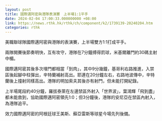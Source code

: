 ```yaml
---
layout: post
title: 國際邁阿密與港隊表演賽　上半場1:1平手
date: 2024-02-04 17:00:33.000000000 +08:00
link: https://news.rthk.hk/rthk/ch/component/k2/1739139-20240204.htm
categories: rthk
---
```


美職聯球隊國際邁阿密與港隊的表演賽，上半場雙方1:1打成平手。

兩隊開賽後節奏明快，互有攻守，港隊在7分鐘搏得罰球，米基爾離門約30碼主射中楣。

國際邁阿密其後多次埋門都相當「到肉」，其中9分幾鐘，基哥利右路推進，入禁區後起腳中柱彈出，辛特蘭補射高出。耶連在20分鐘左右，右路地波傳中，辛特蘭後上撞射同樣高出。港隊的明加索夫其後亦有射門，但未能打開紀錄。

上半場尾段約40分鐘，羅拔泰萊在左邊禁區外射入「世界波」，葉鴻輝「飛到盡」都未能救到，協助國際邁阿密領先1:0；但3分鐘後，港隊的安尼亞在禁區內射入，為港隊追平。

效力國際邁阿密的阿根廷球王美斯、蘇亞雷斯等球星今場先列後備。
